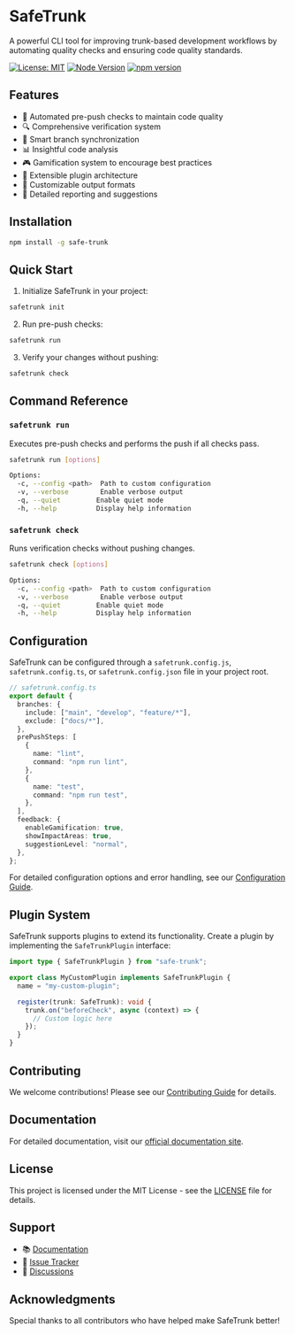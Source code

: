 # SafeTrunk

A powerful CLI tool for improving trunk-based development workflows by automating quality checks and ensuring code quality standards.

[![License: MIT](https://img.shields.io/badge/License-MIT-yellow.svg)](https://opensource.org/licenses/MIT)
[![Node Version](https://img.shields.io/node/v/safe-trunk)](https://nodejs.org)
[![npm version](https://badge.fury.io/js/safe-trunk.svg)](https://badge.fury.io/js/safe-trunk)

## Features

- 🚀 Automated pre-push checks to maintain code quality
- 🔍 Comprehensive verification system
- 🔄 Smart branch synchronization
- 📊 Insightful code analysis
- 🎮 Gamification system to encourage best practices
- 🔌 Extensible plugin architecture
- 🎨 Customizable output formats
- 📝 Detailed reporting and suggestions

## Installation

```bash
npm install -g safe-trunk
```

## Quick Start

1. Initialize SafeTrunk in your project:

```bash
safetrunk init
```

2. Run pre-push checks:

```bash
safetrunk run
```

3. Verify your changes without pushing:

```bash
safetrunk check
```

## Command Reference

### `safetrunk run`

Executes pre-push checks and performs the push if all checks pass.

```bash
safetrunk run [options]

Options:
  -c, --config <path>  Path to custom configuration
  -v, --verbose        Enable verbose output
  -q, --quiet         Enable quiet mode
  -h, --help          Display help information
```

### `safetrunk check`

Runs verification checks without pushing changes.

```bash
safetrunk check [options]

Options:
  -c, --config <path>  Path to custom configuration
  -v, --verbose        Enable verbose output
  -q, --quiet         Enable quiet mode
  -h, --help          Display help information
```

## Configuration

SafeTrunk can be configured through a `safetrunk.config.js`, `safetrunk.config.ts`, or `safetrunk.config.json` file in your project root.

```typescript
// safetrunk.config.ts
export default {
  branches: {
    include: ["main", "develop", "feature/*"],
    exclude: ["docs/*"],
  },
  prePushSteps: [
    {
      name: "lint",
      command: "npm run lint",
    },
    {
      name: "test",
      command: "npm run test",
    },
  ],
  feedback: {
    enableGamification: true,
    showImpactAreas: true,
    suggestionLevel: "normal",
  },
};
```

For detailed configuration options and error handling, see our [Configuration Guide](https://safetrunk.dev/config/overview).

## Plugin System

SafeTrunk supports plugins to extend its functionality. Create a plugin by implementing the `SafeTrunkPlugin` interface:

```typescript
import type { SafeTrunkPlugin } from "safe-trunk";

export class MyCustomPlugin implements SafeTrunkPlugin {
  name = "my-custom-plugin";

  register(trunk: SafeTrunk): void {
    trunk.on("beforeCheck", async (context) => {
      // Custom logic here
    });
  }
}
```

## Contributing

We welcome contributions! Please see our [Contributing Guide](CONTRIBUTING.md) for details.

## Documentation

For detailed documentation, visit our [official documentation site](https://safetrunk.dev).

## License

This project is licensed under the MIT License - see the [LICENSE](LICENSE) file for details.

## Support

- 📚 [Documentation](https://safetrunk.dev)
- 🐛 [Issue Tracker](https://github.com/fvena/safeTrunk/issues)
- 💬 [Discussions](https://github.com/fvena/safeTrunk/discussions)

## Acknowledgments

Special thanks to all contributors who have helped make SafeTrunk better!
